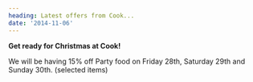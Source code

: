 ```yaml
---
heading: Latest offers from Cook...
date: '2014-11-06'
---
```

**Get ready for Christmas at Cook!**

We will be having 15% off Party food on Friday 28th, Saturday 29th and Sunday 30th. (selected items)

